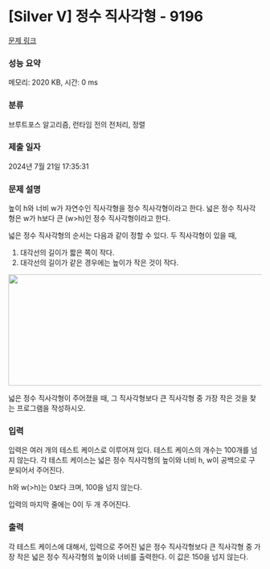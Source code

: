 # [Silver V] 정수 직사각형 - 9196 

[문제 링크](https://www.acmicpc.net/problem/9196) 

### 성능 요약

메모리: 2020 KB, 시간: 0 ms

### 분류

브루트포스 알고리즘, 런타임 전의 전처리, 정렬

### 제출 일자

2024년 7월 21일 17:35:31

### 문제 설명

<p>높이 h와 너비 w가 자연수인 직사각형을 정수 직사각형이라고 한다. 넓은 정수 직사각형은 w가 h보다 큰 (w>h)인 정수 직사각형이라고 한다.</p>

<p>넓은 정수 직사각형의 순서는 다음과 같이 정할 수 있다. 두 직사각형이 있을 때, </p>

<ol>
	<li>대각선의 길이가 짧은 쪽이 작다.</li>
	<li>대각선의 길이가 같은 경우에는 높이가 작은 것이 작다.</li>
</ol>

<p><img alt="" src="https://www.acmicpc.net/upload/images/rect.png" style="height:221px; width:600px"></p>

<p>넓은 정수 직사각형이 주어졌을 때, 그 직사각형보다 큰 직사각형 중 가장 작은 것을 찾는 프로그램을 작성하시오.</p>

### 입력 

 <p>입력은 여러 개의 테스트 케이스로 이루어져 있다. 테스트 케이스의 개수는 100개를 넘지 않는다. 각 테스트 케이스는 넓은 정수 직사각형의 높이와 너비 h, w이 공백으로 구분되어서 주어진다.</p>

<p>h와 w(>h)는 0보다 크며, 100을 넘지 않는다.</p>

<p>입력의 마지막 줄에는 0이 두 개 주어진다.</p>

### 출력 

 <p>각 테스트 케이스에 대해서, 입력으로 주어진 넓은 정수 직사각형보다 큰 직사각형 중 가장 작은 넓은 정수 직사각형의 높이와 너비를 출력한다. 이 값은 150을 넘지 않는다.</p>


